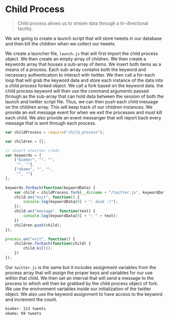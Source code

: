 Child Process
=============

> Child process allows us to stream data through a tri-directional facility.

We are going to create a launch script that will store tweets in our database
and then kill the children when we collect our tweets.

We create a launcher file, `launch.js` that will first import the child process
object. We then create an empty array of children. We then create a keywords
array that houses a sub-array of items. We insert both items as a means of a
process. Each sub-array contains both the keyword and necessary authentication
to interact with twitter. We then call a for-each loop that will grab the
keyword data and store each instance of the data into a child process forked
object. We call a fork based on the keyword data. the child process keyword will
then use the command arguments passed through as the sub-array that can hold
data between the session of both the launch and twitter script file. Thus, we
can then push each child message on the children array. This will keep track of
our children instances. We provide an exit message event for when we exit the
processes and must kill each child. We also provide an event messanger that
will report back every message that is sent through each process.

```javascript
var childProcess = require("child_process");

var children = [];

// insert ntwitter creds
var keywords = [
	["bieber", "", "",
	 "", ""],
	["obama", "", "",
	 "", ""]
];

keywords.forEach(function(keywordData) {
	var child = childProcess.fork(__dirname + "/twitter.js", keywordData);
	child.on("exit", function() {
		console.log(keywordData[0] + ": died :(");
	});
	child.on("message", function(text) {
		console.log(keywordData[0] + ": " + text);
	})
	children.push(child);
});

process.on("exit", function() {
	children.forEach(function(child) {
		child.kill();
	})
});
```

Our `twitter.js` is the same but it includes assignment variables from the
process array that will assign the proper keys and variables for our use within
that child. We then set an interval that will send a message to the process to
which will then be grabbed by the child process object of fork. We use the
environment variables inside our initialization of the twitter object. We also
use the keyword assignment to have access to the keyword and increment the
count.

```bash
bieber: 113 tweets
obama: 69 tweets
```
